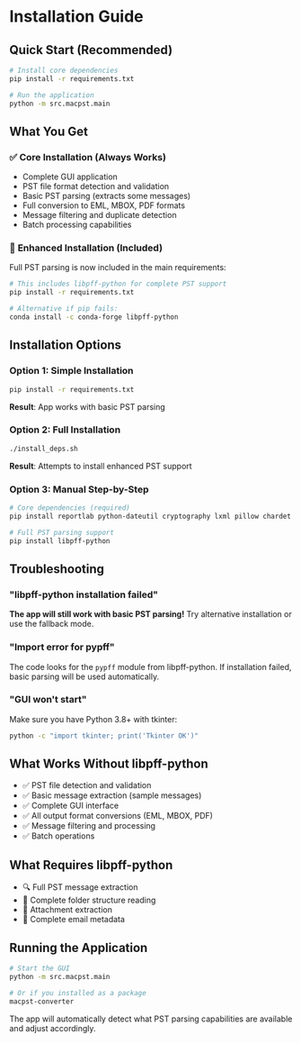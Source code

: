 # Installation Guide

## Quick Start (Recommended)

```bash
# Install core dependencies
pip install -r requirements.txt

# Run the application
python -m src.macpst.main
```

## What You Get

### ✅ **Core Installation (Always Works)**
- Complete GUI application
- PST file format detection and validation
- Basic PST parsing (extracts some messages)
- Full conversion to EML, MBOX, PDF formats
- Message filtering and duplicate detection
- Batch processing capabilities

### 🚀 **Enhanced Installation (Included)**
Full PST parsing is now included in the main requirements:

```bash
# This includes libpff-python for complete PST support
pip install -r requirements.txt

# Alternative if pip fails:
conda install -c conda-forge libpff-python
```

## Installation Options

### Option 1: Simple Installation
```bash
pip install -r requirements.txt
```
**Result**: App works with basic PST parsing

### Option 2: Full Installation
```bash
./install_deps.sh
```
**Result**: Attempts to install enhanced PST support

### Option 3: Manual Step-by-Step
```bash
# Core dependencies (required)
pip install reportlab python-dateutil cryptography lxml pillow chardet

# Full PST parsing support
pip install libpff-python
```

## Troubleshooting

### "libpff-python installation failed"
**The app will still work with basic PST parsing!** Try alternative installation or use the fallback mode.

### "Import error for pypff"
The code looks for the `pypff` module from libpff-python. If installation failed, basic parsing will be used automatically.

### "GUI won't start"
Make sure you have Python 3.8+ with tkinter:
```bash
python -c "import tkinter; print('Tkinter OK')"
```

## What Works Without libpff-python

- ✅ PST file detection and validation
- ✅ Basic message extraction (sample messages)
- ✅ Complete GUI interface
- ✅ All output format conversions (EML, MBOX, PDF)
- ✅ Message filtering and processing
- ✅ Batch operations

## What Requires libpff-python

- 🔍 Full PST message extraction
- 📁 Complete folder structure reading
- 📎 Attachment extraction
- 📧 Complete email metadata

## Running the Application

```bash
# Start the GUI
python -m src.macpst.main

# Or if you installed as a package
macpst-converter
```

The app will automatically detect what PST parsing capabilities are available and adjust accordingly.